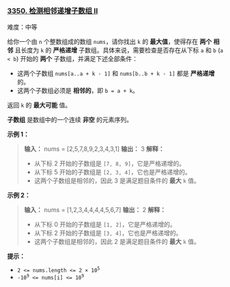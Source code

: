 ### [3350\. 检测相邻递增子数组 II](https://leetcode.cn/problems/adjacent-increasing-subarrays-detection-ii/)

难度：中等

给你一个由 `n` 个整数组成的数组 `nums`，请你找出 `k` 的 **最大值**，使得存在 **两个** **相邻** 且长度为 `k` 的 **严格递增** 子数组。具体来说，需要检查是否存在从下标 `a` 和 `b` (`a < b`) 开始的 **两个** 子数组，并满足下述全部条件：

- 这两个子数组 `nums[a..a + k - 1]` 和 `nums[b..b + k - 1]` 都是 **严格递增** 的。
- 这两个子数组必须是 **相邻的**，即 `b = a + k`。

返回 `k` 的 **最大可能** 值。

**子数组** 是数组中的一个连续 **非空** 的元素序列。

**示例 1：**

> **输入：** nums = [2,5,7,8,9,2,3,4,3,1]
> **输出：** 3
> **解释：**
>
> - 从下标 2 开始的子数组是 `[7, 8, 9]`，它是严格递增的。
> - 从下标 5 开始的子数组是 `[2, 3, 4]`，它也是严格递增的。
> - 这两个子数组是相邻的，因此 3 是满足题目条件的 **最大** `k` 值。

**示例 2：**

> **输入：** nums = [1,2,3,4,4,4,4,5,6,7]
> **输出：** 2
> **解释：**
>
> - 从下标 0 开始的子数组是 `[1, 2]`，它是严格递增的。
> - 从下标 2 开始的子数组是 `[3, 4]`，它也是严格递增的。
> - 这两个子数组是相邻的，因此 2 是满足题目条件的 **最大** `k` 值。

**提示：**

- <code>2 <= nums.length <= 2 &times; 10<sup>5</sup></code>
- <code>-10<sup>9</sup> <= nums[i] <= 10<sup>9</sup></code>

